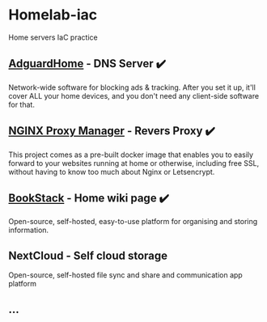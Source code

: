 # Homelab-iac
Home servers IaC practice


## [AdguardHome](https://github.com/AdguardTeam/AdGuardHome) - DNS Server ✔️
Network-wide software for blocking ads & tracking. After you set it up, it'll cover ALL your home devices, and you don't need any client-side software for that.


## [NGINX Proxy Manager](https://github.com/NginxProxyManager/nginx-proxy-manager) - Revers Proxy ✔️
This project comes as a pre-built docker image that enables you to easily forward to your websites running at home or otherwise, including free SSL, without having to know too much about Nginx or Letsencrypt.


## [BookStack](https://github.com/BookStackApp/BookStack) - Home wiki page ✔️
Open-source, self-hosted, easy-to-use platform for organising and storing information.


## NextCloud - Self cloud storage
Open-source, self-hosted file sync and share and communication app platform


## ... 
